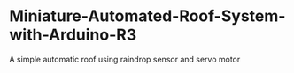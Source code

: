 # Miniature-Automated-Roof-System-with-Arduino-R3
A simple automatic roof using raindrop sensor and servo motor
